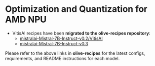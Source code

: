# **Optimization and Quantization for AMD NPU**

- VitisAI recipes have been **migrated to the olive-recipes repository**:
  - [mistralai-Mistral-7B-Instruct-v0.2/VitisAI](https://github.com/microsoft/olive-recipes/tree/main/mistralai-Mistral-7B-Instruct-v0.2/VitisAI)
  - [mistralai-Mistral-7B-Instruct-v0.3](https://github.com/microsoft/olive-recipes/tree/main/mistralai-Mistral-7B-Instruct-v0.3)

Please refer to the above links in **olive-recipes** for the latest configs, requirements, and README instructions for each model.


